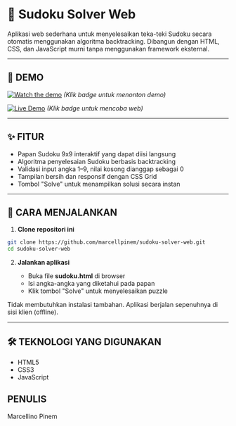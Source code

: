 # 🔢 Sudoku Solver Web

Aplikasi web sederhana untuk menyelesaikan teka-teki Sudoku secara otomatis menggunakan algoritma backtracking. Dibangun dengan HTML, CSS, dan JavaScript murni tanpa menggunakan framework eksternal.

---

## 🎥 DEMO

[![Watch the demo](https://img.shields.io/badge/YouTube-Demo-red?logo=youtube)](https://youtu.be/mEUOGRALGEw)
_(Klik badge untuk menonton demo)_

[![Live Demo](https://img.shields.io/badge/Try%20it%20Live-WebApp-blue?logo=netlify)](https://sudokusolver-marcellino.netlify.app/)
_(Klik badge untuk mencoba web)_

---

## ✨ FITUR

- Papan Sudoku 9x9 interaktif yang dapat diisi langsung
- Algoritma penyelesaian Sudoku berbasis backtracking
- Validasi input angka 1–9, nilai kosong dianggap sebagai 0
- Tampilan bersih dan responsif dengan CSS Grid
- Tombol "Solve" untuk menampilkan solusi secara instan

---

## 🚀 CARA MENJALANKAN

1. **Clone repositori ini**

```bash
git clone https://github.com/marcellpinem/sudoku-solver-web.git
cd sudoku-solver-web
```

2. **Jalankan aplikasi**

   - Buka file **sudoku.html** di browser
   - Isi angka-angka yang diketahui pada papan
   - Klik tombol "Solve" untuk menyelesaikan puzzle

Tidak membutuhkan instalasi tambahan. Aplikasi berjalan sepenuhnya di sisi klien (offline).

---

## 🛠️ TEKNOLOGI YANG DIGUNAKAN

- HTML5
- CSS3
- JavaScript

## PENULIS

Marcellino Pinem
